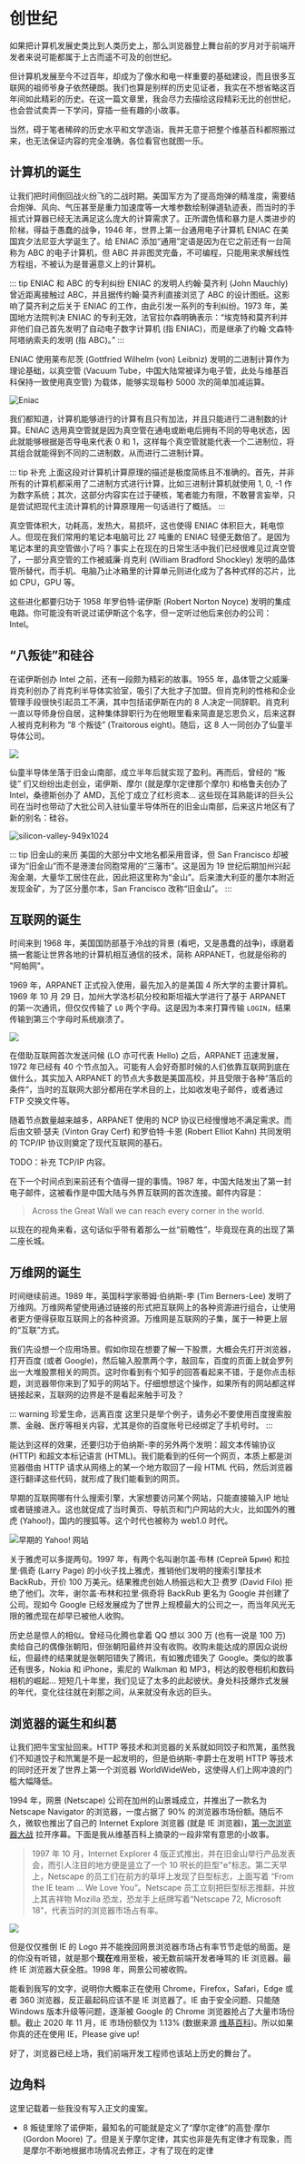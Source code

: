# 创世纪

如果把计算机发展史类比到人类历史上，那么浏览器登上舞台前的岁月对于前端开发者来说可能都属于上古而遥不可及的创世纪。

但计算机发展至今不过百年，却成为了像水和电一样重要的基础建设，而且很多互联网的祖师爷身子依然硬朗。我们也算是别样的历史见证者，我实在不想省略这百年间如此精彩的历史。在这一篇文章里，我会尽力去描绘这段精彩无比的创世纪，也会尝试卖弄一下学问，穿插一些有趣的小故事。

当然，碍于笔者稀碎的历史水平和文学造诣，我并无意于把整个维基百科都照搬过来，也无法保证内容的完全准确，各位看官也就图一乐。

## 计算机的诞生

让我们把时间倒回战火纷飞的二战时期。美国军方为了提高炮弹的精准度，需要结合炮弹、风向、气压甚至是重力加速度等一大堆参数绘制弹道轨迹表，而当时的手摇式计算器已经无法满足这么庞大的计算需求了。正所谓色情和暴力是人类进步的阶梯，得益于愚蠢的战争，1946 年，世界上第一台通用电子计算机 ENIAC 在美国宾夕法尼亚大学诞生了。给 ENIAC 添加“通用”定语是因为在它之前还有一台简称为 ABC 的电子计算机，但 ABC 并非图灵完备，不可编程，只能用来求解线性方程组，不被认为是普遍意义上的计算机。

::: tip ENIAC 和 ABC 的专利纠纷
ENIAC 的发明人约翰·莫齐利 (John Mauchly) 曾近距离接触过 ABC，并且据传约翰·莫齐利直接浏览了 ABC 的设计图纸。这影响了莫齐利之后关于 ENIAC 的工作，由此引发一系列的专利纠纷。1973 年，美国地方法院判决 ENIAC 的专利无效，法官拉尔森明确表示：“埃克特和莫齐利并非他们自己首先发明了自动电子数字计算机 (指 ENIAC)，而是继承了约翰·文森特·阿塔纳索夫的发明 (指 ABC)。”
:::

ENIAC 使用莱布尼茨 (Gottfried Wilhelm (von) Leibniz) 发明的二进制计算作为理论基础，以真空管 (Vacuum Tube，中国大陆常被译为电子管，此处与维基百科保持一致使用真空管) 为载体，能够实现每秒 5000 次的简单加减运算。

![Eniac](./genesis.assets/Eniac.jpg)

我们都知道，计算机能够进行的计算有且只有加法，并且只能进行二进制数的计算。ENIAC 选用真空管就是因为真空管在通电或断电后拥有不同的导电状态，因此就能够根据是否导电来代表 0 和 1，这样每个真空管就能代表一个二进制位，将其组合就能得到不同的二进制数，从而进行二进制计算。

::: tip 补充
上面这段对计算机计算原理的描述是极度简练且不准确的。首先，并非所有的计算机都采用了二进制方式进行计算，比如三进制计算机就使用 1, 0, -1 作为数字系统；其次，这部分内容实在过于硬核，笔者能力有限，不敢瞽言妄举，只是尝试把现代主流计算机的计算原理用一句话进行了概括。
:::

真空管体积大，功耗高，发热大，易损坏，这也使得 ENIAC 体积巨大，耗电惊人。但现在我们常用的笔记本电脑可比 27 吨重的 ENIAC 轻便无数倍了。是因为笔记本里的真空管做小了吗？事实上在现在的日常生活中我们已经很难见过真空管了，一部分真空管的工作被威廉·肖克利 (William Bradford Shockley) 发明的晶体管所替代，而手机、电脑乃止冰箱里的计算单元则进化成为了各种式样的芯片，比如 CPU，GPU 等。

这些进化都要归功于 1958 年罗伯特·诺伊斯 (Robert Norton Noyce) 发明的集成电路。你可能没有听说过诺伊斯这个名字，但一定听过他后来创办的公司：Intel。

## “八叛徒”和硅谷

在诺伊斯创办 Intel 之前，还有一段颇为精彩的故事。1955 年，晶体管之父威廉·肖克利创办了肖克利半导体实验室，吸引了大批才子加盟。但肖克利的性格和企业管理手段很快引起员工不满，其中包括诺伊斯在内的 8 人决定一同辞职。肖克利一直以导师身份自居，这种集体辞职行为在他眼里看来简直是忘恩负义，后来这群人被肖克利称为 “8 个叛徒” (Traitorous eight)。随后，这 8 人一同创办了仙童半导体公司。

![](./genesis.assets/1_gM223pR2xKg817pA-6j2lA.jpg)

仙童半导体坐落于旧金山南部，成立半年后就实现了盈利。再而后，曾经的 “叛徒” 们又纷纷出走创业，诺伊斯、摩尔 (就是摩尔定律那个摩尔) 和格鲁夫创办了 Intel，桑德斯创办了 AMD，瓦伦丁成立了红杉资本... 这些现在耳熟能详的巨头公司在当时也带动了大批公司入驻仙童半导体所在的旧金山南部，后来这片地区有了新的别名：硅谷。

![silicon-valley-949x1024](./genesis.assets/silicon-valley-949x1024.jpg)

::: tip 旧金山的来历
美国的大部分中文地名都采用音译，但 San Francisco 却被译为“旧金山”而不是港澳台同胞常用的“三藩市”。这是因为 19 世纪后期加州兴起淘金潮，大量华工居住在此，因此把这里称为“金山”。后来澳大利亚的墨尔本附近发现金矿，为了区分墨尔本，San Francisco 改称“旧金山”。
:::

## 互联网的诞生

时间来到 1968 年，美国国防部基于冷战的背景 (看吧，又是愚蠢的战争)，琢磨着搞一套能让世界各地的计算机相互通信的技术，简称 ARPANET，也就是俗称的 "阿帕网"。

1969 年，ARPANET 正式投入使用，最先加入的是美国 4 所大学的主要计算机。1969 年 10 月 29 日，加州大学洛杉矶分校和斯坦福大学进行了基于 ARPANET 的第一次通讯，但仅仅传输了 `LO` 两个字母。这是因为本来打算传输 `LOGIN`，结果传输到第三个字母时系统崩溃了。

![](./genesis.assets/first-arpanet-imp-log.jpg)

在借助互联网首次发送问候 (LO 亦可代表 Hello) 之后，ARPANET 迅速发展，1972 年已经有 40 个节点加入。可能有人会好奇那时候的人们依靠互联网到底在做什么，其实加入 ARPANET 的节点大多数是美国高校，并且受限于各种“落后的条件”，当时的互联网大部分都用在学术目的上，比如收发电子邮件，或者通过 FTP 交换文件等。

随着节点数量越来越多，ARPANET 使用的 NCP 协议已经慢慢地不满足需求。而后由文顿·瑟夫 (Vinton Gray Cerf) 和罗伯特·卡恩 (Robert Elliot Kahn) 共同发明的 TCP/IP 协议则奠定了现代互联网的基石。

TODO：补充 TCP/IP 内容。

在下一个时间点到来前还有个值得一提的事情。1987 年，中国大陆发出了第一封电子邮件，这被看作是中国大陆与外界互联网的首次连接。邮件内容是：

> Across the Great Wall we can reach every corner in the world.

以现在的视角来看，这句话似乎带有着那么一丝“前瞻性”，毕竟现在真的出现了第二座长城。

## 万维网的诞生

时间继续前进。1989 年，英国科学家蒂姆·伯纳斯-李 (Tim Berners-Lee) 发明了万维网。万维网希望使用通过链接的形式把互联网上的各种资源进行组合，让使用者更方便得获取互联网上的各种资源。万维网是互联网的子集，属于一种更上层的“互联”方式。

我们先设想一个应用场景。假如你现在想要了解一下股票，大概会先打开浏览器，打开百度 (或者 Google)，然后输入股票两个字，敲回车，百度的页面上就会罗列出一大堆股票相关的网页。这时你看到有个知乎的回答看起来不错，于是你点击标题，浏览器带你来到了知乎的网站下。仔细想想这个操作，如果所有的网站都这样链接起来，互联网的边界是不是看起来触手可及？

::: warning 珍爱生命，远离百度
这里只是举个例子，请务必不要使用百度搜索股票、金融、医疗等相关内容，尤其是你的百度账号已经绑定了手机号时。
:::

能达到这样的效果，还要归功于伯纳斯-李的另外两个发明：超文本传输协议 (HTTP) 和超文本标记语言 (HTML)。我们能看到的任何一个网页，本质上都是浏览器借由 HTTP 请求从网络上的某一个地方取回了一段 HTML 代码，然后浏览器逐行翻译这些代码，就形成了我们能看到的网页。

早期的互联网哪有什么搜索引擎，大家想要访问某个网站，只能直接输入IP 地址或者链接进入。这也就促成了当时黄页、导航页和门户网站的大火，比如国外的雅虎 (Yahoo!)，国内的搜狐等。这个时代也被称为 web1.0 时代。

![早期的 Yahoo! 网站](./genesis.assets/first-yahoo.png)

关于雅虎可以多提两句。1997 年，有两个名叫谢尔盖·布林 (Сергей Брин) 和拉里·佩奇 (Larry Page) 的小伙子找上雅虎，推销他们发明的搜索引擎技术 BackRub，开价 100 万美元。结果雅虎创始人杨振远和大卫·费罗 (David Filo) 拒绝了他们。次年，谢尔盖·布林和拉里·佩奇将 BackRub 更名为 Google 并创建了公司。现如今 Google 已经发展成为了世界上规模最大的公司之一，而当年风光无限的雅虎现在却早已被他人收购。

历史总是惊人的相似。曾经马化腾也拿着 QQ 想以 300 万 (也有一说是 100 万) 卖给自己的偶像张朝阳，但张朝阳最终并没有收购。收购未能达成的原因众说纷纭，但最终的结果就是张朝阳错失了腾讯，有如雅虎错失了 Google。类似的故事还有很多，Nokia 和 iPhone，索尼的 Walkman 和 MP3，柯达的胶卷相机和数码相机的崛起... 短短几十年里，我们见证了太多的此起彼伏。身处科技爆炸式发展的年代，变化往往就在刹那之间，从来就没有永远的巨头。

## 浏览器的诞生和纠葛

让我们把牛宝宝扯回来。HTTP 等技术和浏览器的关系就如同饺子和笊篱，虽然我们不知道饺子和笊篱是不是一起发明的，但是伯纳斯-李爵士在发明 HTTP 等技术的同时还开发了世界上第一个浏览器 WorldWideWeb，这使得人们上网冲浪的门槛大幅降低。

1994 年，网景 (Netscape) 公司在加州的山景城成立，并推出了一款名为 Netscape Navigator 的浏览器，一度占据了 90% 的浏览器市场份额。随后不久，微软也推出了自己的 Internet Explore 浏览器 (就是 IE 浏览器)，[第一次浏览器大战](https://zh.wikipedia.org/wiki/%E6%B5%8F%E8%A7%88%E5%99%A8%E5%A4%A7%E6%88%98#%E7%AC%AC%E4%B8%80%E8%BC%AA%E5%A4%A7%E6%88%B0) 拉开序幕。下面是我从维基百科上摘录的一段非常有意思的小故事。

> 1997 年 10 月，Internet Explorer 4 版正式推出，并在旧金山举行产品发表会，而引人注目的地方便是竖立了一个 10 呎长的巨型"e"标志。第二天早上，Netscape 的员工们在前方的草坪上发现了巨型标志，上面写着 “From the IE team ... We Love You”。Netscape 员工立刻把巨型标志推翻，并放上其吉祥物 Mozilla 恐龙，恐龙手上纸牌写着“Netscape 72, Microsoft 18”，代表当时的浏览器市场占有率。

![](./genesis.assets/mozilla-uber-alles.jpg)

但是仅仅推倒 IE 的 Logo 并不能挽回网景浏览器市场占有率节节走低的局面。是的你没有听错，就是那个**现在**难用至极，被无数前端开发者唾骂的 IE 浏览器。最终 IE 浏览器大获全胜。1998 年，网景公司被收购。

能看到我写的文字，说明你大概率正在使用 Chrome，Firefox，Safari，Edge 或者 360 浏览器，反正最起码应该不是 IE 浏览器了。IE 由于安全问题、只能随 Windows 版本升级等问题，逐渐被 Google 的 Chrome 浏览器抢占了大量市场份额。截止 2020 年 11 月，IE 市场份额仅为 1.13% (数据来源 [维基百科](https://en.wikipedia.org/wiki/Usage_share_of_web_browsers))。所以如果你真的还在使用 IE，Please give up!

好了，浏览器已经上场，我们前端开发工程师也该站上历史的舞台了。

## 边角料

这里记载着一些我没有写入正文的废案。

* 8 叛徒里除了诺伊斯，最知名的可能就是定义了“摩尔定律”的高登·摩尔 (Gordon Moore) 了。但是关于摩尔定律，其实也非是先有定律才有现象，而是摩尔不断地根据市场情况去修正，才有了现在的定律
